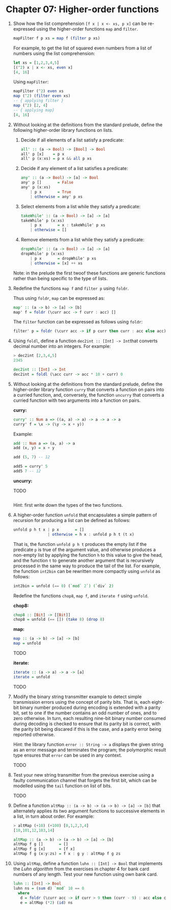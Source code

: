 # Chapter 07: Higher-order functions

1. Show how the list comprehension `[f x | x <- xs, p x]` can be re-expressed
   using the higher-order functions `map` and `filter`.

    ```haskell
    mapFilter f p xs = map f (filter p xs)
    ```

    For example, to get the list of squared even numbers from a list of numbers using the list comprehension:

    ```haskell
    let xs = [1,2,3,4,5]
    [(^2) x | x <- xs, even x]
    [4, 16]
    ```
    
    Using `mapFilter`:
    
    ```haskell
    mapFilter (^2) even xs
    map (^2) (filter even xs)
    -- { applying filter }
    map (^2) [2, 4]
    -- { applying map}
    [4, 16]
    ```

2. Without looking at the definitions from the standard prelude, define the
   following higher-order library functions on lists.
    1. Decide if all elements of a list satisfy a predicate:

       ```haskell
       all' :: (a -> Bool) -> [Bool] -> Bool
       all' p [x]    = p x
       all' p (x:xs) = p x && all p xs
       ```

    2. Decide if any element of a list satisfies a predicate:

       ```haskell
       any' :: (a -> Bool) -> [a] -> Bool
       any' p []       = False
       any' p (x:xs)
           | p x       = True
           | otherwise = any' p xs
       ```

    3. Select elements from a list while they satisfy a predicate:

       ```haskell
       takeWhile' :: (a -> Bool) -> [a] -> [a]
       takeWhile' p (x:xs)
           | p x       = x : takeWhile' p xs
           | otherwise = []
       ```

    4. Remove elements from a list while they satisfy a predicate:

       ```haskell
       dropWhile' :: (a -> Bool) -> [a] -> [a]
       dropWhile' p (x:xs)
           | p x       = dropWhile' p xs
           | otherwise = [x] ++ xs
       ```

   Note: in the prelude the first twoof these functions are generic functions
   rather than being specific to the type of lists.

3. Redefine the functions `map f` and `filter p` using `foldr`.

   Thus using `foldr`, `map` can be expressed as:

   ```haskell
   map' :: (a -> b) -> [a] -> [b]
   map' f = foldr (\curr acc -> f curr : acc) []
   ```

   The `filter` function can be expressed as follows using `foldr`:

   ```haskell
   filter' p = foldr (\curr acc -> if p curr then curr : acc else acc) []
   ```

4. Using `foldl`, define a function `dec2int :: [Int] -> Int`that converts
   decimal number into an integers. For example:

   ```haskell
   > dec2int [2,3,4,5]
   2345
   ```

   ```haskell
   dec2int :: [Int] -> Int
   dec2int = foldl (\acc curr -> acc * 10 + curr) 0
   ```

5. Without looking at the definitions from the standard prelude, define the
   higher-order library function `curry` that converts a function on pairs into
   a curried function, and, conversely, the function `uncurry` that converts a
   curried function with two arguments into a function on pairs.

   **curry:**

   ```haskell
   curry' :: Num a => ((a, a) -> a) -> a -> a -> a
   curry' f = \x -> (\y -> x + y))
   ```

   Example:

   ```haskell
   add :: Num a => (a, a) -> a
   add (x, y) = x + y
   
   add (5, 7) -- 12

   add5 = curry' 5
   add5 7 -- 12
   ```

   **uncurry:**

   TODO

   ```haskell

   ```

   Hint: first write down the types of the two functions.

6. A higher-order function `unfold` that encapsulates a simple pattern of
   recursion for producing a list can be defined as follows:

   ```haskell
   unfold p h t x | p x       = []
                  | otherwise = h x : unfold p h t (t x)
   ```

   That is, the function `unfold p h t` produces the empty list if the predicate
   `p` is true of the argument value, and otherwise produces a non-empty list by
   applying the function `h` to this value to give the head, and the function
   `t` to generate another argument that is recursively processed in the same
   way to produce the tail of the list. For example, the function `int2bin` can
   be rewritten more compactly using `unfold` as follows:

   ```haskell
   int2bin = unfold (== 0) (`mod` 2`) (`div` 2)
   ```

   Redefine the functions `chop8`, `map f`, and `iterate f` using `unfold`.

   **chop8:**
   ```haskell
   chop8 :: [Bit] -> [[Bit]]
   chop8 = unfold (== []) (take 8) (drop 8)
   ```

   **map:**
   ```haskell
   map :: (a -> b) -> [a] -> [b]
   map = unfold
   ```

   TODO

   **iterate:**
   ```haskell
   iterate :: (a -> a) -> a -> [a]
   iterate = unfold
   ```

   TODO

7. Modify the binary string transmitter example to detect simple transmission
   errors using the concept of parity bits. That is, each eight-bit binary
   number produced during encoding is extended with a parity bit, set to one
   if the number contains an odd number of ones, and to zero otherwise. In
   turn, each resulting nine-bit binary number consumed during decoding is
   checked to ensure that its parity bit is correct, with the parity bit being
   discared if this is the case, and a parity error being reported otherwise.

   Hint: the library function `error :: String -> a` displays the given string
   as an error message and terminates the program; the polymorphic result type
   ensures that `error` can be used in any context.

   TODO

8. Test your new string transmitter from the previous exercise using a faulty
   communication channel that forgets the first bit, which can be modelled
   using the `tail` function on list of bits.

   TODO

9. Define a function `altMap :: (a -> b) -> (a -> b) -> [a] -> [b]` that
   alternately applies its two argument functions to successive elements in a
   list, in turn about order. For example: 

   ```haskell
   > altMap (+10) (+100) [0,1,2,3,4]
   [10,101,12,103,14]
   ```

   ```haskell
   altMap :: (a -> b) -> (a -> b) -> [a] -> [b]
   altMap f g []       = []
   altMap f g [x]      = [f x]
   altMap f g (x:y:zs) = f x : g y : altMap f g zs
   ```

10. Using `altMap`, define a function `luhn :: [Int] -> Bool` that implements
    the *Luhn algorithm* from the exercises in chapter 4 for bank card numbers
    of any length. Test your new function using own bank card.

    ```haskell
    luhn :: [Int] -> Bool
    luhn ns = (sum d) `mod` 10 == 0
      where
       d = foldr (\curr acc -> if curr > 9 then (curr - 9) : acc else curr : acc) [] e
       e = altMap (*2) (id) ns
    ```

